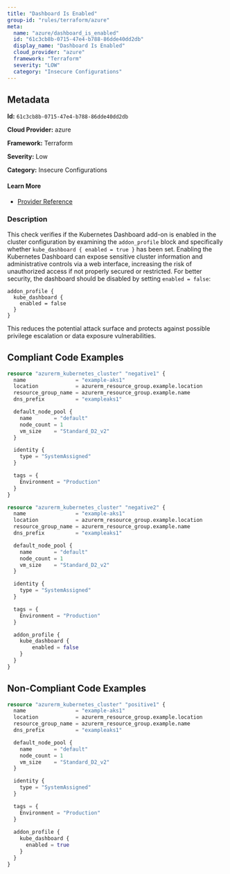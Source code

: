 ```yaml
---
title: "Dashboard Is Enabled"
group-id: "rules/terraform/azure"
meta:
  name: "azure/dashboard_is_enabled"
  id: "61c3cb8b-0715-47e4-b788-86dde40dd2db"
  display_name: "Dashboard Is Enabled"
  cloud_provider: "azure"
  framework: "Terraform"
  severity: "LOW"
  category: "Insecure Configurations"
---
```

## Metadata

**Id:** `61c3cb8b-0715-47e4-b788-86dde40dd2db`

**Cloud Provider:** azure

**Framework:** Terraform

**Severity:** Low

**Category:** Insecure Configurations

#### Learn More

 - [Provider Reference](https://registry.terraform.io/providers/hashicorp/azurerm/latest/docs/resources/kubernetes_cluster)

### Description

 This check verifies if the Kubernetes Dashboard add-on is enabled in the cluster configuration by examining the `addon_profile` block and specifically whether `kube_dashboard { enabled = true }` has been set. Enabling the Kubernetes Dashboard can expose sensitive cluster information and administrative controls via a web interface, increasing the risk of unauthorized access if not properly secured or restricted. For better security, the dashboard should be disabled by setting `enabled = false`:

```
addon_profile {
  kube_dashboard {
    enabled = false
  }
}
```
This reduces the potential attack surface and protects against possible privilege escalation or data exposure vulnerabilities.


## Compliant Code Examples
```terraform
resource "azurerm_kubernetes_cluster" "negative1" {
  name                = "example-aks1"
  location            = azurerm_resource_group.example.location
  resource_group_name = azurerm_resource_group.example.name
  dns_prefix          = "exampleaks1"

  default_node_pool {
    name       = "default"
    node_count = 1
    vm_size    = "Standard_D2_v2"
  }

  identity {
    type = "SystemAssigned"
  }

  tags = {
    Environment = "Production"
  }
}

resource "azurerm_kubernetes_cluster" "negative2" {
  name                = "example-aks1"
  location            = azurerm_resource_group.example.location
  resource_group_name = azurerm_resource_group.example.name
  dns_prefix          = "exampleaks1"

  default_node_pool {
    name       = "default"
    node_count = 1
    vm_size    = "Standard_D2_v2"
  }

  identity {
    type = "SystemAssigned"
  }

  tags = {
    Environment = "Production"
  }

  addon_profile {
    kube_dashboard {
        enabled = false
    }
  }
}
```
## Non-Compliant Code Examples
```terraform
resource "azurerm_kubernetes_cluster" "positive1" {
  name                = "example-aks1"
  location            = azurerm_resource_group.example.location
  resource_group_name = azurerm_resource_group.example.name
  dns_prefix          = "exampleaks1"

  default_node_pool {
    name       = "default"
    node_count = 1
    vm_size    = "Standard_D2_v2"
  }

  identity {
    type = "SystemAssigned"
  }

  tags = {
    Environment = "Production"
  }
  
  addon_profile {
    kube_dashboard {
      enabled = true
    }
  }
}
```